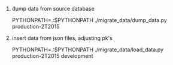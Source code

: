 
1. dump data from source database

    PYTHONPATH=.:$PYTHONPATH ./migrate_data/dump_data.py production-2T2015

1. insert data from json files, adjusting pk's

    PYTHONPATH=.:$PYTHONPATH ./migrate_data/load_data.py production-2T2015 development

    
